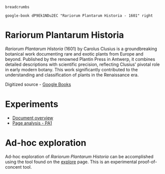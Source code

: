`breadcrumbs`

`google-book dP9Ek1NDu2EC "Rariorum Plantarum Historia - 1601" right`

# Rariorum Plantarum Historia

*Rariorum Plantarum Historia* (1601) by Carolus Clusius is a groundbreaking botanical work documenting rare and exotic plants from Europe and beyond. Published by the renowned Plantin Press in Antwerp, it combines detailed descriptions with scientific precision, reflecting Clusius' pivotal role in early modern botany. This work significantly contributed to the understanding and classification of plants in the Renaissance era.

Digitized source - [Google Books](https://www.google.com/books/edition/_/dP9Ek1NDu2EC?hl=en&gbpv=1&pg=PP5)

# Experiments

- [Document overview](document-overview)
- [Page analysis - PA1](pa1)

# Ad-hoc exploration

Ad-hoc exploration of *Rariorum Plantarum Historia* can be accomplished using the tool found on the [explore](explore) page.  This is an experimental proof-of-concent tool.
